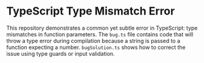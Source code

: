 # TypeScript Type Mismatch Error

This repository demonstrates a common yet subtle error in TypeScript: type mismatches in function parameters.  The `bug.ts` file contains code that will throw a type error during compilation because a string is passed to a function expecting a number.  `bugSolution.ts` shows how to correct the issue using type guards or input validation.